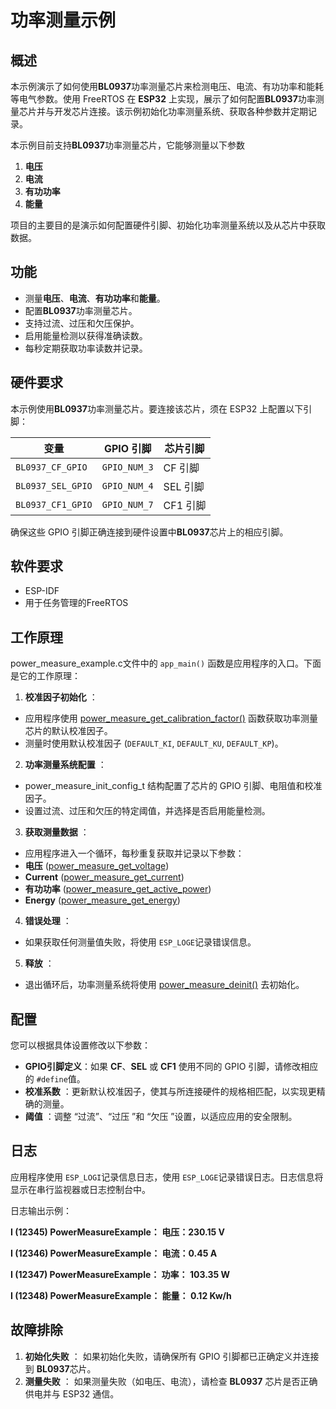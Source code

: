 # 功率测量示例

## 概述

本示例演示了如何使用**BL0937**功率测量芯片来检测电压、电流、有功功率和能耗等电气参数。使用 FreeRTOS 在 **ESP32** 上实现，展示了如何配置**BL0937**功率测量芯片并与开发芯片连接。该示例初始化功率测量系统、获取各种参数并定期记录。

本示例目前支持**BL0937**功率测量芯片，它能够测量以下参数

1. **电压**
2. **电流**
3. **有功功率**
4. **能量**

项目的主要目的是演示如何配置硬件引脚、初始化功率测量系统以及从芯片中获取数据。

## 功能

* 测量**电压**、**电流**、**有功功率**和**能量**。
* 配置**BL0937**功率测量芯片。
* 支持过流、过压和欠压保护。
* 启用能量检测以获得准确读数。
* 每秒定期获取功率读数并记录。

## 硬件要求

本示例使用**BL0937**功率测量芯片。要连接该芯片，须在 ESP32 上配置以下引脚：

| 变量                | GPIO 引脚      | 芯片引脚 |
| ------------------- | -------------- | -------- |
| `BL0937_CF_GPIO`  | `GPIO_NUM_3` | CF 引脚  |
| `BL0937_SEL_GPIO` | `GPIO_NUM_4` | SEL 引脚 |
| `BL0937_CF1_GPIO` | `GPIO_NUM_7` | CF1 引脚 |

确保这些 GPIO 引脚正确连接到硬件设置中**BL0937**芯片上的相应引脚。

## 软件要求

* ESP-IDF
* 用于任务管理的FreeRTOS

## 工作原理

power_measure_example.c文件中的 `app_main()` 函数是应用程序的入口。下面是它的工作原理：

1. **校准因子初始化** ：

* 应用程序使用 [power_measure_get_calibration_factor()](vscode-file://vscode-app/snap/code/176/usr/share/code/resources/app/out/vs/code/electron-sandbox/workbench/workbench.html) 函数获取功率测量芯片的默认校准因子。
* 测量时使用默认校准因子 (`DEFAULT_KI`, `DEFAULT_KU`, `DEFAULT_KP`)。

2. **功率测量系统配置** ：

* power_measure_init_config_t 结构配置了芯片的 GPIO 引脚、电阻值和校准因子。
* 设置过流、过压和欠压的特定阈值，并选择是否启用能量检测。

3. **获取测量数据** ：

* 应用程序进入一个循环，每秒重复获取并记录以下参数：
* **电压** ([power_measure_get_voltage](vscode-file://vscode-app/snap/code/176/usr/share/code/resources/app/out/vs/code/electron-sandbox/workbench/workbench.html))
* **Current** ([power_measure_get_current](vscode-file://vscode-app/snap/code/176/usr/share/code/resources/app/out/vs/code/electron-sandbox/workbench/workbench.html))
* **有功功率** ([power_measure_get_active_power](vscode-file://vscode-app/snap/code/176/usr/share/code/resources/app/out/vs/code/electron-sandbox/workbench/workbench.html))
* **Energy** ([power_measure_get_energy](vscode-file://vscode-app/snap/code/176/usr/share/code/resources/app/out/vs/code/electron-sandbox/workbench/workbench.html))

4. **错误处理** ：

* 如果获取任何测量值失败，将使用 `ESP_LOGE`记录错误信息。

5. **释放** ：

* 退出循环后，功率测量系统将使用 [power_measure_deinit()](vscode-file://vscode-app/snap/code/176/usr/share/code/resources/app/out/vs/code/electron-sandbox/workbench/workbench.html) 去初始化。

## 配置

您可以根据具体设置修改以下参数：

* **GPIO引脚定义**：如果 **CF**、**SEL** 或 **CF1** 使用不同的 GPIO 引脚，请修改相应的 `#define`值。
* **校准系数** ：更新默认校准因子，使其与所连接硬件的规格相匹配，以实现更精确的测量。
* **阈值** ：调整 “过流”、“过压 ”和 “欠压 ”设置，以适应应用的安全限制。

## 日志

应用程序使用 `ESP_LOGI`记录信息日志，使用 `ESP_LOGE`记录错误日志。日志信息将显示在串行监视器或日志控制台中。

日志输出示例：

**I (12345) PowerMeasureExample： 电压：230.15 V**

**I (12346) PowerMeasureExample： 电流：0.45 A**

**I (12347) PowerMeasureExample： 功率： 103.35 W**

**I (12348) PowerMeasureExample： 能量： 0.12 Kw/h**

## 故障排除

1. **初始化失败** ： 如果初始化失败，请确保所有 GPIO 引脚都已正确定义并连接到 **BL0937**芯片。
2. **测量失败** ： 如果测量失败（如电压、电流），请检查 **BL0937** 芯片是否正确供电并与 ESP32 通信。
